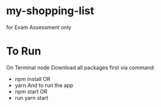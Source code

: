# my-shopping-list
for Exam Assessment only

# To Run
On Terminal node
Download all packages first via command:
 - npm install
OR
 - yarn
And to run the app
 - npm start
OR
 - run yarn start
